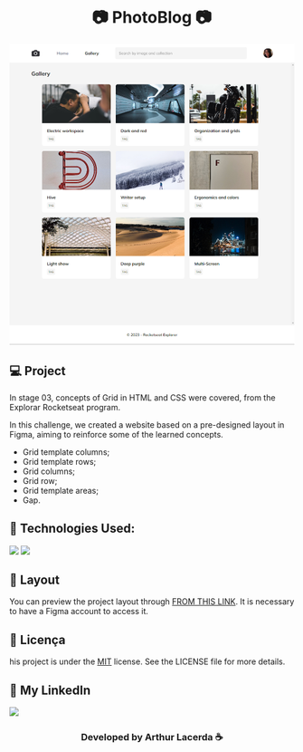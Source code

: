 <h1 align="center"> 📷 PhotoBlog  📷 </h1>

![Photo Blog](./.github/preview.png)

## 💻 Project

In stage 03, concepts of Grid in HTML and CSS were covered, from the Explorar Rocketseat program.

In this challenge, we created a website based on a pre-designed layout in Figma, aiming to reinforce some of the learned concepts.

- Grid template columns;
- Grid template rows;
- Grid columns;
- Grid row;
- Grid template areas;
- Gap.

## 🚀 Technologies Used:

<div>
  <img src="https://img.shields.io/badge/HTML5-E34F26?style=for-the-badge&logo=html5&logoColor=white"/>
  <img src="https://img.shields.io/badge/CSS3-1572B6?style=for-the-badge&logo=css3&logoColor=white"/>
</div>

## 🔖 Layout

You can preview the project layout through [FROM THIS LINK](https://www.figma.com/community/file/1256354844988182987). It is necessary to have a Figma account to access it.

## 📝 Licença

his project is under the [MIT]() license. See the LICENSE file for more details.

## 🔎 My LinkedIn

<a href="https://www.linkedin.com/in/arks-lacerda/"><img src="https://img.shields.io/badge/LinkedIn-0077B5?style=for-the-badge&logo=linkedin&logoColor=white"/></a>

<h3 align="center">Developed by Arthur Lacerda ☕</h3>
